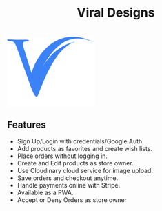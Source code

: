 <h1 align="center">
  Viral Designs
<h1>

<img src="https://raw.githubusercontent.com/IshankaDSenevirathne/Viral/main/public/viral3.svg" width="40%" align="center">

## Features
- Sign Up/Login with credentials/Google Auth.
- Add products as favorites and create wish lists.
- Place orders without logging in.
- Create and Edit products as store owner.
- Use Cloudinary cloud service for image upload.
- Save orders and checkout anytime.
- Handle payments online with Stripe.
-  Available as a PWA.
-  Accept or Deny Orders as store owner

